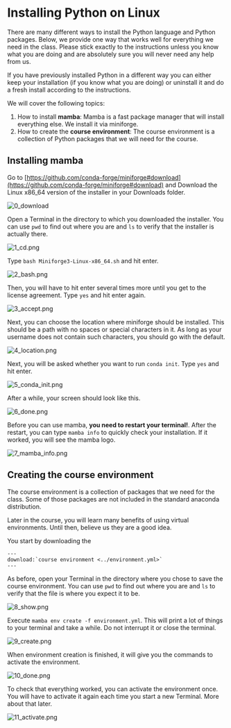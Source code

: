 # Installing Python on Linux

There are many different ways to install the Python language and Python packages. Below, 
we provide one way that works well for everything we need in the class. Please stick
exactly to the instructions unless you know what you are doing and are absolutely sure
you will never need any help from us.

If you have previously installed Python in a different way you can either keep your
installation (if you know what you are doing) or uninstall it and do a fresh install
according to the instructions.

We will cover the following topics:

1. How to install **mamba**: Mamba is a fast package manager that will install 
   everything else. We install it via miniforge.
1. How to create the **course environment**: The course environment is a collection of
   Python packages that we will need for the course.

## Installing mamba

Go to
[https://github.com/conda-forge/miniforge#download](https://github.com/conda-forge/miniforge#download)
and Download the Linux x86_64 version of the installer in your Downloads folder.

![0_download](0_download.png)

Open a Terminal in the directory to which you downloaded the installer. You can use
`pwd` to find out where you are and `ls` to verify that the installer is actually there.

![1_cd.png](1_cd.png)

Type `bash Miniforge3-Linux-x86_64.sh` and hit enter.

![2_bash.png](2_bash.png)

Then, you will have to hit enter several times more until you get to the license
agreement. Type `yes` and hit enter again.

![3_accept.png](3_accept.png)

Next, you can choose the location where miniforge should be installed. This should be a
path with no spaces or special characters in it. As long as your username does not
contain such characters, you should go with the default.

![4_location.png](4_location.png)

Next, you will be asked whether you want to run `conda init`. Type `yes` and hit enter.

![5_conda_init.png](5_conda_init.png)

After a while, your screen should look like this.

![6_done.png](6_done.png)

Before you can use mamba, **you need to restart your terminal!**. After the restart, you
can type `mamba info` to quickly check your installation. If it worked, you will see the
mamba logo.

![7_mamba_info.png](7_mamba_info.png)

## Creating the course environment

The course environment is a collection of packages that we need for the class. Some of
those packages are not included in the standard anaconda distribution.

Later in the course, you will learn many benefits of using virtual environments. Until
then, believe us they are a good idea.

You start by downloading the

```{eval-rst}
---
download:`course environment <../environment.yml>`
---
```

As before, open your Terminal in the directory where you chose to save the course
environment. You can use `pwd` to find out where you are and `ls` to verify that the file
is where you expect it to be.

![8_show.png](8_show.png)

Execute `mamba env create -f environment.yml`. This will print a lot of things to your
terminal and take a while. Do not interrupt it or close the terminal.

![9_create.png](9_create.png)

When environment creation is finished, it will give you the commands to activate the
environment.

![10_done.png](10_done.png)

To check that everything worked, you can activate the environment once. You will have to
activate it again each time you start a new Terminal. More about that later.

![11_activate.png](11_activate.png)
